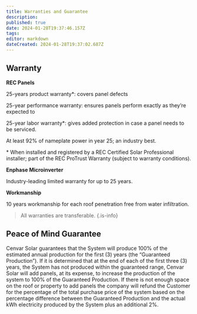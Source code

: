 ```yaml
---
title: Warranties and Guarantee
description: 
published: true
date: 2024-01-28T19:37:46.157Z
tags: 
editor: markdown
dateCreated: 2024-01-28T19:37:02.687Z
---
```


## **Warranty**

**REC Panels**

25-years product warranty\*: covers panel defects

25-year performance warranty: ensures panels perform exactly as they’re expected to

25-year labor warranty\*: gives added protection in case a panel needs to be serviced.

At least 92% of nameplate power in year 25; an industry best.

\* When installed and registered by a REC Certified Solar Professional installer; part of the REC ProTrust Warranty (subject to warranty conditions).

**Enphase Microinverter**

Industry-leading limited warranty for up to 25 years.

**Workmanship**

10 years workmanship for each roof penetration free from water infiltration.

> All warranties are transferable.
{.is-info}


## **Peace of Mind Guarantee**

Cenvar Solar guarantees that the System will produce 100% of the estimated annual production for the first (3) years (the “Guaranteed Production”). If it is determined that at the end of each of the first three (3) years, the System has not produced within the guaranteed range, Cenvar Solar will add panels, at its expense, to increase the production of the system to 100% of the Guaranteed Production. If there is not enough space on the roof or property to add panels the company will refund the Customer for the percentage of the total purchase price of the system based on the percentage difference between the Guaranteed Production and the actual kWh electricity produced by the System plus an additional 2%.